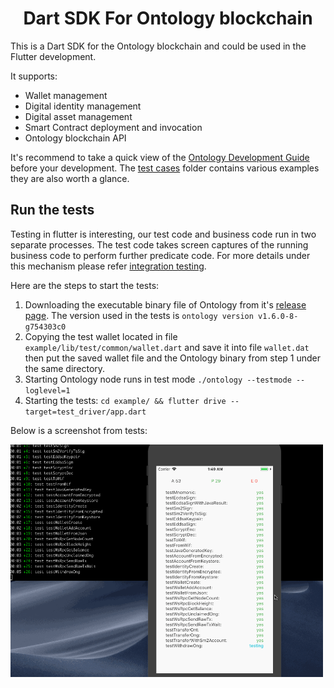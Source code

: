<h1 align="center">Dart SDK For Ontology blockchain </h1>

This is a Dart SDK for the Ontology blockchain and could be used in the Flutter development.

It supports:

* Wallet management
* Digital identity management
* Digital asset management
* Smart Contract deployment and invocation
* Ontology blockchain API

It's recommend to take a quick view of the [Ontology Development Guide](https://dev-docs.ont.io/#/docs-en/SDKs/00-overview) before your development. The [test cases](example/lib/test/cases) folder contains various examples they are also worth a glance.

## Run the tests

Testing in flutter is interesting, our test code and business code run in two separate processes. The test code takes  screen captures of the running business code to perform further predicate code. For more details under this mechanism please refer [integration testing](https://flutter.dev/docs/cookbook/testing/integration/introduction).

Here are the steps to start the tests:

1. Downloading the executable binary file of Ontology from it's [release page](https://github.com/ontio/ontology/releases). The version used in the tests is `ontology version v1.6.0-8-g754303c0`
2. Copying the test wallet located in file `example/lib/test/common/wallet.dart` and save it into file `wallet.dat` then put the saved wallet file and the Ontology binary from step 1 under the same directory.
3. Starting Ontology node runs in test mode `./ontology --testmode --loglevel=1`
4. Starting the tests: `cd example/ && flutter drive --target=test_driver/app.dart`

Below is a screenshot from tests:

<img src="doc/img/tests.gif" width="500">